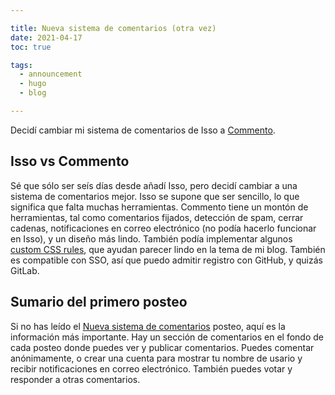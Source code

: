 ```yaml
---

title: Nueva sistema de comentarios (otra vez)
date: 2021-04-17
toc: true

tags:
  - announcement
  - hugo
  - blog

---
```


Decidí cambiar mi sistema de comentarios de Isso a
[Commento](https://www.commento.io/).

<!--more-->

## Isso vs Commento

Sé que sólo ser seís días desde añadí Isso, pero decidí cambiar a una sistema de
comentarios mejor. Isso se supone que ser sencillo, lo que significa que falta
muchas herramientas. Commento tiene un montón de herramientas, tal como
comentarios fijados, detección de spam, cerrar cadenas, notificaciones en correo
electrónico (no podía hacerlo funcionar en Isso), y un diseño más lindo. También
podía implementar algunos [custom CSS rules][1], que ayudan parecer lindo en la
tema de mi blog. También es compatible con SSO, así que puedo admitir registro
con GitHub, y quizás GitLab.

## Sumario del primero posteo

Si no has leído el [Nueva sistema de comentarios](../new-comment-system) posteo,
aquí es la información más importante. Hay un sección de comentarios en el fondo
de cada posteo donde puedes ver y publicar comentarios. Puedes comentar
anónimamente, o crear una cuenta para mostrar tu nombre de usario y recibir
notificaciones en correo electrónico. También puedes votar y responder a otras
comentarios.

[1]: https://git.bbaovanc.com/bbaovanc.com/blog/src/commit/478e15218313a33216d361de387b3bd878cd0ba6/assets/css/comments.css
